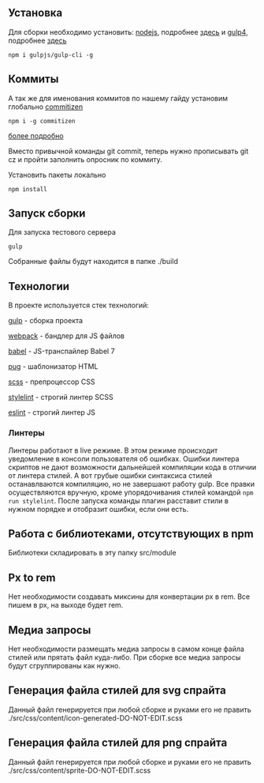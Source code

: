 ## Установка

Для сборки необходимо установить:
[nodejs](https://nodejs.org/en/), подробнее [здесь](https://nodejs.org/en/download/)
и
[gulp4](https://github.com/gulpjs/gulp), подробнее [здесь](https://demisx.github.io/gulp4/2015/01/15/install-gulp4.html)
```
npm i gulpjs/gulp-cli -g
```

## Коммиты
А так же для именования коммитов по нашему гайду установим глобально [commitizen](https://github.com/commitizen/cz-cli)
```
npm i -g commitizen
```
[более подробно](https://habr.com/ru/company/yandex/blog/431432/)

Вместо привычной команды git commit, теперь нужно прописывать git cz и пройти заполнить опросник по коммиту.




Установить пакеты локально

```
npm install
```


## Запуск сборки

Для запуска тестового сервера
```
gulp
```



Собранные файлы будут находится в папке ./build


## Технологии

В проекте используется стек технологий:

[gulp](https://github.com/gulpjs/gulp) - сборка проекта

[webpack](https://github.com/webpack/webpack) - бандлер для JS файлов

[babel](https://github.com/babel/babel) - JS-транспайлер Babel 7

[pug](https://github.com/pugjs/pug) - шаблонизатор HTML

[scss](https://github.com/sass) - препроцессор CSS

[stylelint](https://github.com/stylelint/stylelint) - строгий линтер SCSS

[eslint](https://github.com/eslint/eslint) - строгий линтер JS

### Линтеры
Линтеры работают в live режиме. В этом режиме происходит уведомление в консоли пользователя об ошибках.
Ошибки линтера скриптов не дают возможности дальнейшей компиляции кода в отличии от линтера стилей. А вот грубые ошибки синтаксиса стилей останавлваются компиляцию, но не завершают работу gulp.
Все правки осуществляются вручную, кроме упорядочивания стилей командой ```npm run stylelint```. 
После запуска команды плагин расставит стили в нужном порядке и отобразит ошибки, если они есть.

## Работа с библиотеками, отсутствующих в npm
Библиотеки складировать в эту папку src/module

## Px to rem
Нет необходимости создавать миксины для конвертации px в rem. Все пишем в px, на выходе будет rem.

## Медиа запросы
Нет необходимости размещать медиа запросы в самом конце файла стилей или прятать файл куда-либо.
При сборке все медиа запросы будут сгруппированы как нужно.

## Генерация файла стилей для svg спрайта
Данный файл генерируется при любой сборке и руками его не править ./src/css/content/icon-generated-DO-NOT-EDIT.scss

## Генерация файла стилей для png спрайта
Данный файл генерируется при любой сборке и руками его не править ./src/css/content/sprite-DO-NOT-EDIT.scss


